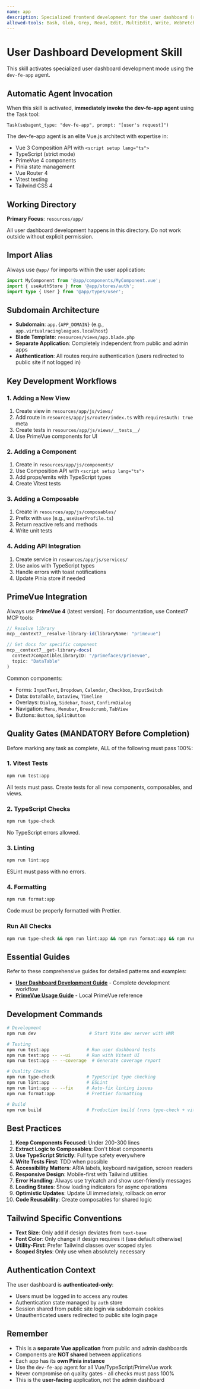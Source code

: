 ```yaml
---
name: app
description: Specialized frontend development for the user dashboard (resources/app/) using Vue 3, TypeScript, PrimeVue, and Pinia. Automatically invokes the dev-fe-app agent for comprehensive Vue expertise.
allowed-tools: Bash, Glob, Grep, Read, Edit, MultiEdit, Write, WebFetch, WebSearch, TodoWrite, Task, mcp__context7__resolve-library-id, mcp__context7__get-library-docs
---
```


# User Dashboard Development Skill

This skill activates specialized user dashboard development mode using the `dev-fe-app` agent.

## Automatic Agent Invocation

When this skill is activated, **immediately invoke the dev-fe-app agent** using the Task tool:

```
Task(subagent_type: "dev-fe-app", prompt: "[user's request]")
```

The dev-fe-app agent is an elite Vue.js architect with expertise in:
- Vue 3 Composition API with `<script setup lang="ts">`
- TypeScript (strict mode)
- PrimeVue 4 components
- Pinia state management
- Vue Router 4
- Vitest testing
- Tailwind CSS 4

## Working Directory

**Primary Focus**: `resources/app/`

All user dashboard development happens in this directory. Do not work outside without explicit permission.

## Import Alias

Always use `@app/` for imports within the user application:

```typescript
import MyComponent from '@app/components/MyComponent.vue';
import { useAuthStore } from '@app/stores/auth';
import type { User } from '@app/types/user';
```

## Subdomain Architecture

- **Subdomain**: `app.{APP_DOMAIN}` (e.g., `app.virtualracingleagues.localhost`)
- **Blade Template**: `resources/views/app.blade.php`
- **Separate Application**: Completely independent from public and admin apps
- **Authentication**: All routes require authentication (users redirected to public site if not logged in)

## Key Development Workflows

### 1. Adding a New View
1. Create view in `resources/app/js/views/`
2. Add route in `resources/app/js/router/index.ts` with `requiresAuth: true` meta
3. Create tests in `resources/app/js/views/__tests__/`
4. Use PrimeVue components for UI

### 2. Adding a Component
1. Create in `resources/app/js/components/`
2. Use Composition API with `<script setup lang="ts">`
3. Add props/emits with TypeScript types
4. Create Vitest tests

### 3. Adding a Composable
1. Create in `resources/app/js/composables/`
2. Prefix with `use` (e.g., `useUserProfile.ts`)
3. Return reactive refs and methods
4. Write unit tests

### 4. Adding API Integration
1. Create service in `resources/app/js/services/`
2. Use axios with TypeScript types
3. Handle errors with toast notifications
4. Update Pinia store if needed

## PrimeVue Integration

Always use **PrimeVue 4** (latest version). For documentation, use Context7 MCP tools:

```typescript
// Resolve library
mcp__context7__resolve-library-id(libraryName: "primevue")

// Get docs for specific component
mcp__context7__get-library-docs(
  context7CompatibleLibraryID: "/primefaces/primevue",
  topic: "DataTable"
)
```

Common components:
- Forms: `InputText`, `Dropdown`, `Calendar`, `Checkbox`, `InputSwitch`
- Data: `DataTable`, `DataView`, `Timeline`
- Overlays: `Dialog`, `Sidebar`, `Toast`, `ConfirmDialog`
- Navigation: `Menu`, `Menubar`, `Breadcrumb`, `TabView`
- Buttons: `Button`, `SplitButton`

## Quality Gates (MANDATORY Before Completion)

Before marking any task as complete, ALL of the following must pass 100%:

### 1. Vitest Tests
```bash
npm run test:app
```
All tests must pass. Create tests for all new components, composables, and views.

### 2. TypeScript Checks
```bash
npm run type-check
```
No TypeScript errors allowed.

### 3. Linting
```bash
npm run lint:app
```
ESLint must pass with no errors.

### 4. Formatting
```bash
npm run format:app
```
Code must be properly formatted with Prettier.

### Run All Checks
```bash
npm run type-check && npm run lint:app && npm run format:app && npm run test:app
```

## Essential Guides

Refer to these comprehensive guides for detailed patterns and examples:

- **[User Dashboard Development Guide](./.claude/guides/frontend/app/app-dashboard-development-guide.md)** - Complete development workflow
- **[PrimeVue Usage Guide](./.claude/guides/primevue-usage.md)** - Local PrimeVue reference

## Development Commands

```bash
# Development
npm run dev                    # Start Vite dev server with HMR

# Testing
npm run test:app              # Run user dashboard tests
npm run test:app -- --ui      # Run with Vitest UI
npm run test:app -- --coverage  # Generate coverage report

# Quality Checks
npm run type-check            # TypeScript type checking
npm run lint:app              # ESLint
npm run lint:app -- --fix     # Auto-fix linting issues
npm run format:app            # Prettier formatting

# Build
npm run build                 # Production build (runs type-check + vite build)
```

## Best Practices

1. **Keep Components Focused**: Under 200-300 lines
2. **Extract Logic to Composables**: Don't bloat components
3. **Use TypeScript Strictly**: Full type safety everywhere
4. **Write Tests First**: TDD when possible
5. **Accessibility Matters**: ARIA labels, keyboard navigation, screen readers
6. **Responsive Design**: Mobile-first with Tailwind utilities
7. **Error Handling**: Always use try/catch and show user-friendly messages
8. **Loading States**: Show loading indicators for async operations
9. **Optimistic Updates**: Update UI immediately, rollback on error
10. **Code Reusability**: Create composables for shared logic

## Tailwind Specific Conventions

- **Text Size**: Only add if design deviates from `text-base`
- **Font Color**: Only change if design requires it (use default otherwise)
- **Utility-First**: Prefer Tailwind classes over scoped styles
- **Scoped Styles**: Only use when absolutely necessary

## Authentication Context

The user dashboard is **authenticated-only**:
- Users must be logged in to access any routes
- Authentication state managed by `auth` store
- Session shared from public site login via subdomain cookies
- Unauthenticated users redirected to public site login page

## Remember

- This is a **separate Vue application** from public and admin dashboards
- Components are **NOT shared** between applications
- Each app has its **own Pinia instance**
- Use the `dev-fe-app` agent for all Vue/TypeScript/PrimeVue work
- Never compromise on quality gates - all checks must pass 100%
- This is the **user-facing** application, not the admin dashboard
